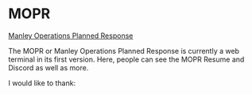 # MOPR
[Manley Operations Planned Response](mopr.netlify.com)

The MOPR or Manley Operations Planned Response is currently a web terminal in its first version. Here, people can see the MOPR Resume and Discord as well as more.

I would like to thank:
